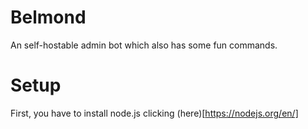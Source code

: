 # Belmond

An self-hostable admin bot which also has some fun commands.

# Setup
First, you have to install node.js clicking (here)[https://nodejs.org/en/]
